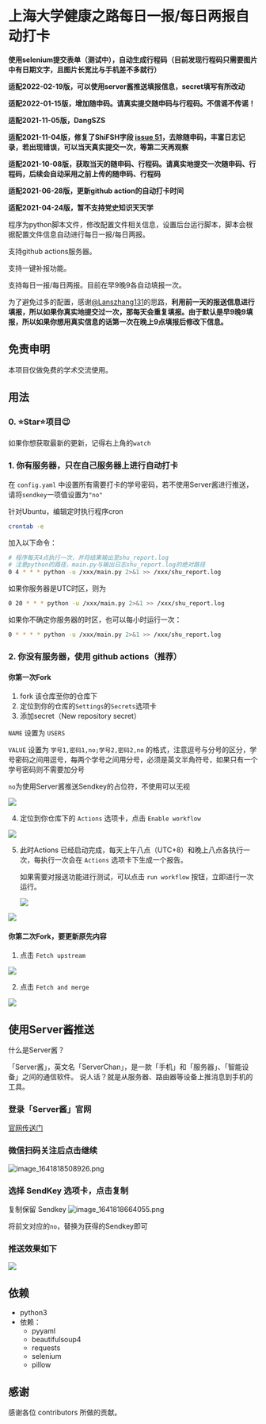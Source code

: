 # 上海大学健康之路每日一报/每日两报自动打卡

**使用selenium提交表单（测试中），自动生成行程码（目前发现行程码只需要图片中有日期文字，且图片长宽比与手机差不多就行）**

**适配2022-02-19版，可以使用server酱推送填报信息，secret填写有所改动**

**适配2022-01-15版，增加随申码。请真实提交随申码与行程码。不信谣不传谣！**

**适配2021-11-05版，DangSZS**

**适配2021-11-04版，修复了ShiFSH字段 [issue 51](https://github.com/BlueFisher/SHU-selfreport/issues/51)，去除随申码，丰富日志记录，若出现错误，可以当天真实提交一次，等第二天再观察**

**适配2021-10-08版，获取当天的随申码、行程码。请真实地提交一次随申码、行程码，后续会自动采用之前上传的随申码、行程码**

**适配2021-06-28版，更新github action的自动打卡时间**

**适配2021-04-24版，暂不支持党史知识天天学**

程序为python脚本文件，修改配置文件相关信息，设置后台运行脚本，脚本会根据配置文件信息自动进行每日一报/每日两报。

支持github actions服务器。

支持一键补报功能。

支持每日一报/每日两报。目前在早9晚9各自动填报一次。

为了避免过多的配置，感谢[@Lanszhang131](https://github.com/Lanszhang131/DailyReport_SHU)的思路，**利用前一天的报送信息进行填报，所以如果你真实地提交过一次，那每天会重复填报。由于默认是早9晚9填报，所以如果你想用真实信息的话第一次在晚上9点填报后修改下信息。**

## 免责申明

本项目仅做免费的学术交流使用。

## 用法

### 0. ⭐Star⭐项目😉

如果你想获取最新的更新，记得右上角的`watch`

### 1. 你有服务器，只在自己服务器上进行自动打卡

在 `config.yaml` 中设置所有需要打卡的学号密码，若不使用Server酱进行推送，请将`sendkey`一项值设置为`"no"`

针对Ubuntu，编辑定时执行程序cron

```bash
crontab -e
```

加入以下命令：

```bash
# 程序每天4点执行一次，并将结果输出至shu_report.log
# 注意python的路径，main.py与输出日志shu_report.log的绝对路径
0 4 * * * python -u /xxx/main.py 2>&1 >> /xxx/shu_report.log
```

如果你服务器是UTC时区，则为

```bash
0 20 * * * python -u /xxx/main.py 2>&1 >> /xxx/shu_report.log
```

如果你不确定你服务器的时区，也可以每小时运行一次：

```bash
0 * * * * python -u /xxx/main.py 2>&1 >> /xxx/shu_report.log
```

### 2. 你没有服务器，使用 github actions（推荐）

#### 你第一次Fork

1. fork 该仓库至你的仓库下
2. 定位到你的仓库的`Settings`的`Secrets`选项卡
3. 添加secret（New repository secret）

`NAME` 设置为 `USERS`

`VALUE` 设置为 `学号1,密码1,no;学号2,密码2,no` 的格式，注意逗号与分号的区分，学号密码之间用逗号，每两个学号之间用分号，必须是英文半角符号，如果只有一个学号密码则不需要加分号

`no`为使用Server酱推送Sendkey的占位符，不使用可以无视

![](images/secrets.png)

4. 定位到你仓库下的 `Actions` 选项卡，点击 `Enable workflow`

![](images/enable_actions.png)

5. 此时Actions 已经启动完成，每天上午八点（UTC+8）和晚上八点各执行一次，每执行一次会在 `Actions` 选项卡下生成一个报告。

   如果需要对报送功能进行测试，可以点击 `run workflow` 按钮，立即进行一次运行。

   ![](images/run_workflow.png)

![](images/actions.png)


#### 你第二次Fork，要更新原先内容

1. 点击 `Fetch upstream`

![](images/fetch_upstream_01.png)

2. 点击 `Fetch and merge`

![](images/fetch_upstream_02.png)

## 使用Server酱推送

什么是Server酱？

「Server酱」，英文名「ServerChan」，是一款「手机」和「服务器」、「智能设备」之间的通信软件。 说人话？就是从服务器、路由器等设备上推消息到手机的工具。

### 登录「Server酱」官网

[官网传送门](https://sct.ftqq.com/login)  

### 微信扫码关注后点击继续  

![image_1641818508926.png](https://s2.loli.net/2022/01/10/vp7Hbr2zMix4CUA.png)

### 选择 SendKey 选项卡，点击复制  

复制保留 Sendkey
![image_1641818664055.png](https://s2.loli.net/2022/01/10/98HgAE2TnktKZvq.png)

将前文对应的`no`，替换为获得的Sendkey即可

### 推送效果如下

![](images/serverchan_result.jpg)

## 依赖

- python3
- 依赖：
  - pyyaml
  - beautifulsoup4
  - requests
  - selenium
  - pillow

## 感谢

感谢各位 contributors 所做的贡献。

